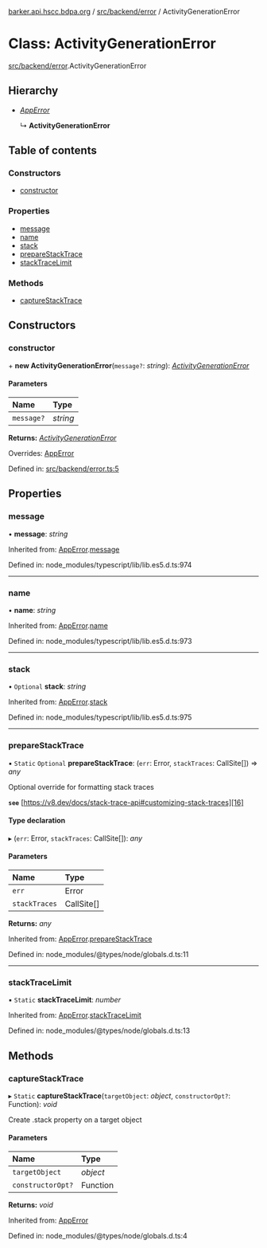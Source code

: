 [barker.api.hscc.bdpa.org][1] / [src/backend/error][2] / ActivityGenerationError

# Class: ActivityGenerationError

[src/backend/error][2].ActivityGenerationError

## Hierarchy

- [_AppError_][3]

  ↳ **ActivityGenerationError**

## Table of contents

### Constructors

- [constructor][4]

### Properties

- [message][5]
- [name][6]
- [stack][7]
- [prepareStackTrace][8]
- [stackTraceLimit][9]

### Methods

- [captureStackTrace][10]

## Constructors

### constructor

\+ **new ActivityGenerationError**(`message?`: _string_):
[_ActivityGenerationError_][11]

#### Parameters

| Name       | Type     |
| :--------- | :------- |
| `message?` | _string_ |

**Returns:** [_ActivityGenerationError_][11]

Overrides: [AppError][3]

Defined in: [src/backend/error.ts:5][12]

## Properties

### message

• **message**: _string_

Inherited from: [AppError][3].[message][13]

Defined in: node_modules/typescript/lib/lib.es5.d.ts:974

---

### name

• **name**: _string_

Inherited from: [AppError][3].[name][14]

Defined in: node_modules/typescript/lib/lib.es5.d.ts:973

---

### stack

• `Optional` **stack**: _string_

Inherited from: [AppError][3].[stack][15]

Defined in: node_modules/typescript/lib/lib.es5.d.ts:975

---

### prepareStackTrace

▪ `Static` `Optional` **prepareStackTrace**: (`err`: Error, `stackTraces`:
CallSite\[]) => _any_

Optional override for formatting stack traces

**`see`** [https://v8.dev/docs/stack-trace-api#customizing-stack-traces][16]

#### Type declaration

▸ (`err`: Error, `stackTraces`: CallSite\[]): _any_

#### Parameters

| Name          | Type       |
| :------------ | :--------- |
| `err`         | Error      |
| `stackTraces` | CallSite[] |

**Returns:** _any_

Inherited from: [AppError][3].[prepareStackTrace][17]

Defined in: node_modules/@types/node/globals.d.ts:11

---

### stackTraceLimit

▪ `Static` **stackTraceLimit**: _number_

Inherited from: [AppError][3].[stackTraceLimit][18]

Defined in: node_modules/@types/node/globals.d.ts:13

## Methods

### captureStackTrace

▸ `Static` **captureStackTrace**(`targetObject`: _object_, `constructorOpt?`:
Function): _void_

Create .stack property on a target object

#### Parameters

| Name              | Type     |
| :---------------- | :------- |
| `targetObject`    | _object_ |
| `constructorOpt?` | Function |

**Returns:** _void_

Inherited from: [AppError][3]

Defined in: node_modules/@types/node/globals.d.ts:4

[1]: ../README.md
[2]: ../modules/src_backend_error.md
[3]: src_backend_error.apperror.md
[4]: src_backend_error.activitygenerationerror.md#constructor
[5]: src_backend_error.activitygenerationerror.md#message
[6]: src_backend_error.activitygenerationerror.md#name
[7]: src_backend_error.activitygenerationerror.md#stack
[8]: src_backend_error.activitygenerationerror.md#preparestacktrace
[9]: src_backend_error.activitygenerationerror.md#stacktracelimit
[10]: src_backend_error.activitygenerationerror.md#capturestacktrace
[11]: src_backend_error.activitygenerationerror.md
[12]:
  https://github.com/nhscc/barker.api.hscc.bdpa.org/blob/08a500c/src/backend/error.ts#L5
[13]: src_backend_error.apperror.md#message
[14]: src_backend_error.apperror.md#name
[15]: src_backend_error.apperror.md#stack
[16]: https://v8.dev/docs/stack-trace-api#customizing-stack-traces
[17]: src_backend_error.apperror.md#preparestacktrace
[18]: src_backend_error.apperror.md#stacktracelimit
